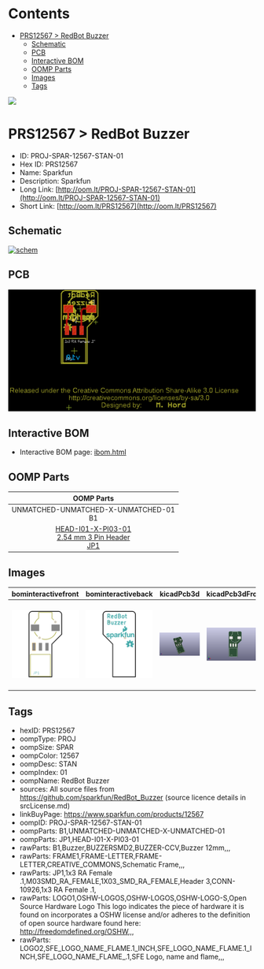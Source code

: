



Contents
========

* [PRS12567 > RedBot Buzzer](#prs12567--redbot-buzzer)
	* [Schematic](#schematic)
	* [PCB](#pcb)
	* [Interactive BOM](#interactive-bom)
	* [OOMP Parts](#oomp-parts)
	* [Images](#images)
	* [Tags](#tags)
  
![][im]
# PRS12567 > RedBot Buzzer

- ID: PROJ-SPAR-12567-STAN-01
- Hex ID: PRS12567
- Name: Sparkfun
- Description: Sparkfun
- Long Link: [http://oom.lt/PROJ-SPAR-12567-STAN-01](http://oom.lt/PROJ-SPAR-12567-STAN-01)
- Short Link: [http://oom.lt/PRS12567](http://oom.lt/PRS12567)

## Schematic
  
[![schem](eagleSchemImage.png)](eagleSchemImage.png)
## PCB
  
[![pcb](eagleImage.png)](eagleImage.png)
## Interactive BOM

- Interactive BOM page: [ibom.html](https://htmlpreview.github.io/?https://github.com/oomlout/oomlout_OOMP_projects/blob/main/PROJ-SPAR-12567-STAN-01/kicad/bom/ibom.html)

## OOMP Parts
  

|OOMP Parts|
| :---: |
|UNMATCHED-UNMATCHED-X-UNMATCHED-01<BR>B1|
|[HEAD-I01-X-PI03-01<br> 2.54 mm 3 Pin Header<br> JP1](https://github.com/oomlout/oomlout_OOMP_parts/tree/main/HEAD-I01-X-PI03-01/)|

## Images
  
  

|bominteractivefront|bominteractiveback|kicadPcb3d|kicadPcb3dFront|kicadPcb3dBack|eagleImage|eagleSchemImage|pcbdraw|pcbdrawback|
| :---: | :---: | :---: | :---: | :---: | :---: | :---: | :---: | :---: |
|[![bominteractivefront](bomFront_140.png)](bomFront.png)|[![bominteractiveback](bomBack_140.png)](bomBack.png)|[![kicadPcb3d](kicadPcb3d_140.png)](kicadPcb3d.png)|[![kicadPcb3dFront](kicadPcb3dFront_140.png)](kicadPcb3dFront.png)|[![kicadPcb3dBack](kicadPcb3dBack_140.png)](kicadPcb3dBack.png)|[![eagleImage](eagleImage_140.png)](eagleImage.png)|[![eagleSchemImage](eagleSchemImage_140.png)](eagleSchemImage.png)|[![pcbdraw](pcbdraw_140.png)](pcbdraw.png)|[![pcbdrawback](pcbdrawBack_140.png)](pcbdrawBack.png)|

## Tags

- hexID: PRS12567
- oompType: PROJ
- oompSize: SPAR
- oompColor: 12567
- oompDesc: STAN
- oompIndex: 01
- oompName: RedBot Buzzer
- sources: All source files from https://github.com/sparkfun/RedBot_Buzzer (source licence details in srcLicense.md)
- linkBuyPage: https://www.sparkfun.com/products/12567
- oompID: PROJ-SPAR-12567-STAN-01
- oompParts: B1,UNMATCHED-UNMATCHED-X-UNMATCHED-01
- oompParts: JP1,HEAD-I01-X-PI03-01
- rawParts: B1,Buzzer,BUZZERSMD2,BUZZER-CCV,Buzzer 12mm,,,
- rawParts: FRAME1,FRAME-LETTER,FRAME-LETTER,CREATIVE_COMMONS,Schematic Frame,,,
- rawParts: JP1,1x3 RA Female .1,M03SMD_RA_FEMALE,1X03_SMD_RA_FEMALE,Header 3,CONN-10926,1x3 RA Female .1,
- rawParts: LOGO1,OSHW-LOGOS,OSHW-LOGOS,OSHW-LOGO-S,Open Source Hardware Logo This logo indicates the piece of hardware it is found on incorporates a OSHW license and/or adheres to the definition of open source hardware found here: http://freedomdefined.org/OSHW,,,
- rawParts: LOGO2,SFE_LOGO_NAME_FLAME.1_INCH,SFE_LOGO_NAME_FLAME.1_INCH,SFE_LOGO_NAME_FLAME_.1,SFE Logo, name and flame,,,



[im]: kicadPcb3d_450.png
